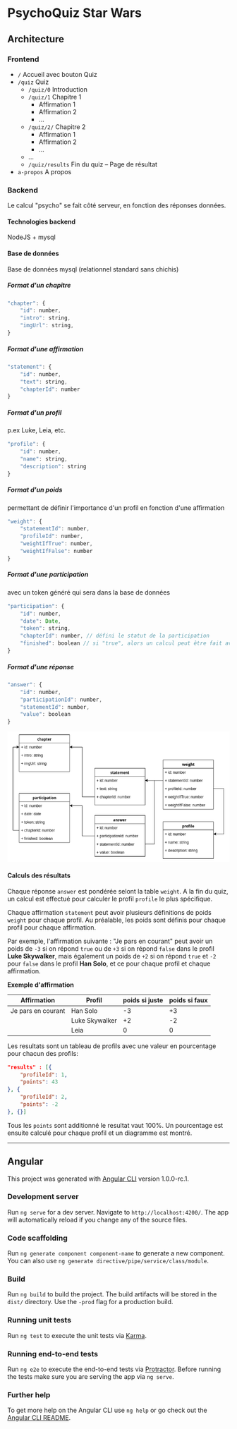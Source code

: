 # PsychoQuiz Star Wars

## Architecture

### Frontend

- `/` Accueil avec bouton Quiz
- `/quiz` Quiz
    - `/quiz/0`  Introduction
    - `/quiz/1` Chapitre 1
        - Affirmation 1
        - Affirmation 2
        - ...
    - `/quiz/2/` Chapitre 2
        - Affirmation 1
        - Affirmation 2
        - ...
    - ...
    - `/quiz/results` Fin du quiz – Page de résultat
- `a-propos` A propos

### Backend

Le calcul "psycho" se fait côté serveur, en fonction des réponses données.

#### Technologies backend

NodeJS + mysql

#### Base de données
Base de données mysql (relationnel standard sans chichis)

##### Format d'un chapitre
```js
"chapter": {
	"id": number,
	"intro": string,
	"imgUrl": string,
}
```

##### Format d'une affirmation
```js
"statement": {
    "id": number,
    "text": string,
    "chapterId": number
}
```
##### Format d'un profil
p.ex Luke, Leia, etc.
```js
"profile": {
	"id": number,
	"name": string,
	"description": string
}
```
##### Format d'un poids
permettant de définir l'importance d'un profil en fonction d'une affirmation
```js
"weight": {
	"statementId": number,
	"profileId": number,
	"weightIfTrue": number,
	"weightIfFalse": number
}
```
##### Format d'une participation
avec un token généré qui sera dans la base de données

```js
"participation": {
    "id": number,
    "date": Date,
    "token": string,
    "chapterId": number, // défini le statut de la participation
    "finished": boolean // si "true", alors un calcul peut être fait avec toutes les réponses
}
```
##### Format d'une réponse
```js
"answer": {
    "id": number,
    "participationId": number,
    "statementId": number,
    "value": boolean
}
```

[![schema](./schema.png)](http://htmlpreview.github.io/?https://github.com/MediaComem/psychoquiz/blob/master/PsychoQuizBackend.html)


#### Calculs des résultats

Chaque réponse `answer` est pondérée selont la table `weight`. A la fin du quiz, un calcul est effectué pour calculer le profil `profile` le plus spécifique.

Chaque affirmation `statement`  peut avoir plusieurs définitions de poids `weight` pour chaque profil. Au préalable, les poids sont définis pour chaque profil pour chaque affirmation.

Par exemple, l'affirmation suivante : "Je pars en courant" peut avoir un poids de `-3` si on répond `true` ou  de `+3` si on répond `false` dans le profil **Luke Skywalker**, mais également un poids de `+2`  si on répond `true` et `-2` pour `false` dans le profil **Han Solo**, et ce pour chaque profil et chaque affirmation.

**Exemple d'affirmation**

| Affirmation           | Profil        | poids si juste | poids si faux  |
|-----------------------|---------------|----------------|----------------|
|Je pars en courant     | Han Solo      | -3             | +3             |
|                       | Luke Skywalker| +2             | -2             |
|                       | Leia          | 0              | 0              |


Les resultats sont un tableau de profils avec une valeur en pourcentage pour chacun des profils: 
```json
"results" : [{
    "profileId": 1,
    "points": 43        
}, {
    "profileId": 2,
    "points": -2
}, {}]
```

Tous les `points` sont additionné le resultat vaut 100%. Un pourcentage est ensuite calculé pour chaque profil et un diagramme est montré.


---


## Angular

This project was generated with [Angular CLI](https://github.com/angular/angular-cli) version 1.0.0-rc.1.

### Development server
Run `ng serve` for a dev server. Navigate to `http://localhost:4200/`. The app will automatically reload if you change any of the source files.

### Code scaffolding

Run `ng generate component component-name` to generate a new component. You can also use `ng generate directive/pipe/service/class/module`.

### Build

Run `ng build` to build the project. The build artifacts will be stored in the `dist/` directory. Use the `-prod` flag for a production build.

### Running unit tests

Run `ng test` to execute the unit tests via [Karma](https://karma-runner.github.io).

### Running end-to-end tests

Run `ng e2e` to execute the end-to-end tests via [Protractor](http://www.protractortest.org/).
Before running the tests make sure you are serving the app via `ng serve`.

### Further help

To get more help on the Angular CLI use `ng help` or go check out the [Angular CLI README](https://github.com/angular/angular-cli/blob/master/README.md).
